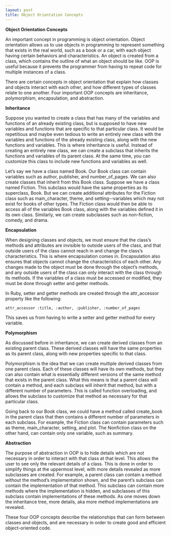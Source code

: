 ```yaml
---
layout: post
title: Object Orientation Concepts
---
```


**Object Orientation Concepts**

An important concept in programming is object orientation. Object orientation allows us to use objects in programming to represent something that exists in the real world, such as a book or a car, with each object having certain behaviors and characteristics. An object is created from a class, which contains the outline of what an object should be like. OOP is useful because it prevents the programmer from having to repeat code for multiple instances of a class.

There are certain concepts in object orientation that explain how classes and objects interact with each other, and how different types of classes relate to one another. Four important OOP concepts are inheritance, polymorphism, encapsulation, and abstraction. 

**Inheritance**

Suppose you wanted to create a class that has many of the variables and functions of an already existing class, but is supposed to have new variables and functions that are specific to that particular class. It would be repetitious and maybe even tedious to write an entirely new class with the variables and functions of the already existing class, along with the new functions and variables. This is where inheritance is useful. Instead of creating an entirely new class, we can create a subclass that inherits the functions and variables of its parent class. At the same time, you can customize this class to include new functions and variables as well. 

Let’s say we have a class named Book. Our Book class can contain variables such as author, publisher, and number_of_pages. We can also create classes that inherit from this Book class. Suppose we have a class named Fiction. This subclass would have the same properties as its superclass, Book. But we can create additional attributes for the Fiction class such as main_character, theme, and setting--variables which may not exist for books of other types. The Fiction class would then be able to access all of the variables Book class, along with the variables defined it in its own class. Similarly, we can create subclasses such as non-fiction, comedy, and drama.

**Encapsulation** 

When designing classes and objects, we must ensure that the class’s methods and attributes are invisible to outside users of the class, and that outside users of the class cannot reach in and change the class’s characteristics. This is where encapsulation comes in. Encapsulation also ensures that objects cannot change the characteristics of each other. Any changes made to the object must be done through the object’s methods, and any outside users of the class can only interact with the class through its methods. If the variables of a class must be accessed or modified, they must be done through setter and getter methods.

In Ruby, setter and getter methods are created through the attr_accessor property like the following: 

```
attr_accessor :title, :author, :publisher, :number_of_pages
```

This saves us from having to write a setter and getter method for every variable.

**Polymorphism**

As discussed before in inheritance, we can create derived classes from an existing parent class. These derived classes will have the same properties as its parent class, along with new properties specific to that class.

Polymorphism is the idea that we can create multiple derived classes from one parent class. Each of these classes will have its own methods, but they can also contain what is essentially different versions of the same method that exists in the parent class. What this means is that a parent class will contain a method, and each subclass will inherit that method, but with a different number of parameters. This is called function overloading, and allows the subclass to customize that method as necessary for that particular class.

Going back to our Book class, we could have a method called create_book in the parent class that then contains a different number of parameters in each subclass. For example, the Fiction class can contain parameters such as theme, main_character, setting, and plot. The Nonfiction class on the other hand, can contain only one variable, such as summary. 

**Abstraction** 

The purpose of abstraction in OOP is to hide details which are not necessary in order to interact with that class at that level. This allows the user to see only the relevant details of a class. This is done in order to simplify things at the uppermost level, with more details revealed as more subclasses are created. For example, a parent class can contain a method without the method’s implementation shown, and the parent’s subclass can contain the implementation of that method. This subclass can contain more methods where the implementation is hidden, and subclasses of this subclass contain implementations of these methods. As one moves down the inheritance tree, more details, aka more method implementations are revealed.

These four OOP concepts describe the relationships that can form between classes and objects, and are necessary in order to create good and efficient object-oriented code.

